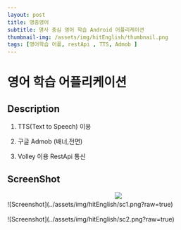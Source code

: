 ```yaml
---
layout: post
title: 명중영어
subtitle: 명사 중심 영어 학습 Android 어플리케이션
thumbnail-img: /assets/img/hitEnglish/thumbnail.png
tags: [영어학습 어플, restApi , TTS, Admob ]
---
```


# 영어 학습 어플리케이션


## Description

1. TTS(Text to Speech) 이용

2. 구글 Admob (배너,전면)

3. Volley 이용 RestApi 통신

## ScreenShot


<center><img src="../assets/img/hitEnglish/hitEnglish.gif" width="300"></center>
![Screenshot](../assets/img/hitEnglish/sc1.png?raw=true)<br/>
<br/>
![Screenshot](../assets/img/hitEnglish/sc2.png?raw=true)<br/>